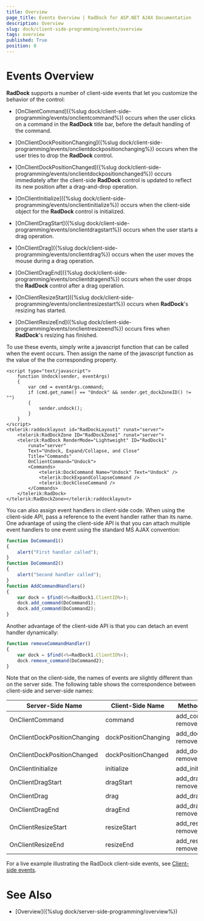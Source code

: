 ```yaml
---
title: Overview
page_title: Events Overview | RadDock for ASP.NET AJAX Documentation
description: Overview
slug: dock/client-side-programming/events/overview
tags: overview
published: True
position: 0
---
```


# Events Overview




**RadDock** supports a number of client-side events that let you customize the behavior of the control:

* [OnClientCommand]({%slug dock/client-side-programming/events/onclientcommand%}) occurs when the user clicks on a command in the **RadDock** title bar, before the default handling of the command.

* [OnClientDockPositionChanging]({%slug dock/client-side-programming/events/onclientdockpositionchanging%}) occurs when the user tries to drop the **RadDock** control.

* [OnClientDockPositionChanged]({%slug dock/client-side-programming/events/onclientdockpositionchanged%}) occurs immediately after the client-side **RadDock** control is updated to reflect its new position after a drag-and-drop operation.

* [OnClientInitialize]({%slug dock/client-side-programming/events/onclientinitialize%}) occurs when the client-side object for the **RadDock** control is initialized.

* [OnClientDragStart]({%slug dock/client-side-programming/events/onclientdragstart%}) occurs when the user starts a drag operation.

* [OnClientDrag]({%slug dock/client-side-programming/events/onclientdrag%}) occurs when the user moves the mouse during a drag operation.

* [OnClientDragEnd]({%slug dock/client-side-programming/events/onclientdragend%}) occurs when the user drops the **RadDock** control after a drag operation.

* [OnClientResizeStart]({%slug dock/client-side-programming/events/onclientresizestart%}) occurs when **RadDock**'s resizing has started.

* [OnClientResizeEnd]({%slug dock/client-side-programming/events/onclientresizeend%}) occurs fires when **RadDock**'s resizing has finished.

To use these events, simply write a javascript function that can be called when the event occurs. Then assign the name of the javascript function as the value of the the corresponding property.

````ASP.NET
<script type="text/javascript">
    function Undock(sender, eventArgs)
    {
        var cmd = eventArgs.command;
        if (cmd.get_name() == "Undock" && sender.get_dockZoneID() != "")
        {
            sender.undock();
        }
    }
</script>
<telerik:raddocklayout id="RadDockLayout1" runat="server">  
    <telerik:RadDockZone ID="RadDockZone1" runat="server">     
    <telerik:RadDock RenderMode="Lightweight" ID="RadDock1" 
        runat="server" 
        Text="Undock, Expand/Collapse, and Close" 
        Title="Commands"
        OnClientCommand="Undock">       
        <Commands>         
            <telerik:DockCommand Name="Undock" Text="Undock" />         
            <telerik:DockExpandCollapseCommand />         
            <telerik:DockCloseCommand />       
        </Commands>     
    </telerik:RadDock>  
</telerik:RadDockZone></telerik:raddocklayout>
````



You can also assign event handlers in client-side code. When using the client-side API, pass a reference to the event handler rather than its name. One advantage of using the client-side API is that you can attach multiple event handlers to one event using the standard MS AJAX convention:

````JavaScript
function DoCommand1()
{  
    alert("First handler called");
}
function DoCommand2()
{  
    alert("Second handler called");
}
function AddCommandHandlers()
{  
    var dock = $find(<%=RadDock1.ClientID%>);    
    dock.add_command(DoCommand1);  
    dock.add_command(DoCommand2);
}	
````



Another advantage of the client-side API is that you can detach an event handler dynamically:

````JavaScript
function removeCommandHandler()
{  
    var dock = $find(<%=RadDock1.ClientID%>);   
    dock.remove_command(DoCommand2);
}	
````



Note that on the client-side, the names of events are slightly different than on the server side. The following table shows the correspondence between client-side and server-side names:




| Server-Side Name | Client-Side Name | Methods to add and Remove |
| ------ | ------ | ------ |
|OnClientCommand|command|add_command, remove_command|
|OnClientDockPositionChanging|dockPositionChanging|add_dockPositionChanging, remove_dockPositionChanging|
|OnClientDockPositionChanged|dockPositionChanged|add_dockPositionChanged, remove_dockPositionChanged|
|OnClientInitialize|initialize|add_initialize, remove_initialize|
|OnClientDragStart|dragStart|add_dragStart, remove_dragStart|
|OnClientDrag|drag|add_drag, remove_drag|
|OnClientDragEnd|dragEnd|add_dragEnd, remove_dragEnd|
|OnClientResizeStart|resizeStart|add_resizeStart, remove_resizeStart|
|OnClientResizeEnd|resizeEnd|add_resizeEnd, remove_resizeEnd|

For a live example illustrating the RadDock client-side events, see [Client-side events](https://demos.telerik.com/aspnet-ajax/Menu/Examples/Programming/ClientEvents/DefaultCS.aspx).

# See Also

 * [Overview]({%slug dock/server-side-programming/overview%})
